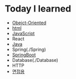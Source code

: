 # Today I learned 

- [Obejct-Oriented](./Obejct-Oriented)
- [html](./HTML/)
- [JavaScript](./JavaScript)
- React
- [Java](./Java/)
- Spring(./Spring)
- [SpringBoot](./SpringBoot)
- Database(./Database)
- HTTP    
- [면접용](./면접자료) 
